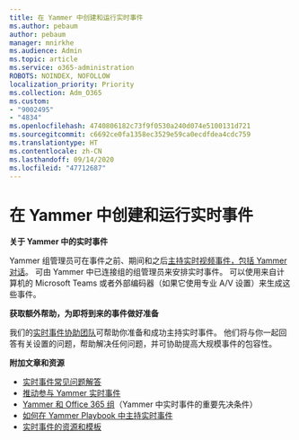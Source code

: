 ```yaml
---
title: 在 Yammer 中创建和运行实时事件
ms.author: pebaum
author: pebaum
manager: mnirkhe
ms.audience: Admin
ms.topic: article
ms.service: o365-administration
ROBOTS: NOINDEX, NOFOLLOW
localization_priority: Priority
ms.collection: Adm_O365
ms.custom:
- "9002495"
- "4834"
ms.openlocfilehash: 4740806182c73f9f0530a240d074e5100131d721
ms.sourcegitcommit: c6692ce0fa1358ec3529e59ca0ecdfdea4cdc759
ms.translationtype: HT
ms.contentlocale: zh-CN
ms.lasthandoff: 09/14/2020
ms.locfileid: "47712687"
---
```

# <a name="create-and-run-live-events-in-yammer"></a>在 Yammer 中创建和运行实时事件

**关于 Yammer 中的实时事件**

Yammer 组管理员可在事件之前、期间和之后[主持实时视频事件，包括 Yammer 对话](https://docs.microsoft.com/yammer/manage-yammer-groups/yammer-live-events)。 可由 Yammer 中已连接组的组管理员来安排实时事件。 可以使用来自计算机的 Microsoft Teams 或者外部编码器（如果它使用专业 A/V 设置）来生成这些事件。

**获取额外帮助，为即将到来的事件做好准备**

我们的[实时事件协助团队](https://aka.ms/AA87gbh)可帮助你准备和成功主持实时事件。 他们将与你一起回答有关设置的问题，帮助解决任何问题，并可协助提高大规模事件的包容性。

**附加文章和资源**

- [实时事件常见问题解答](https://support.office.com/article/43bbd59d-a734-4c8f-923d-6a239d137d34)
- [推动参与 Yammer 实时事件](https://support.office.com/article/drive-engagement-in-a-yammer-live-event-c0244ad8-6dcb-419c-add9-2e4a00543412?ui=en-US&rs=en-US&ad=US)
- [Yammer 和 Office 365 组](https://docs.microsoft.com/yammer/manage-yammer-groups/yammer-and-office-365-groups)（Yammer 中实时事件的重要先决条件）
- [如何在 Yammer Playbook 中主持实时事件](https://aka.ms/LiveEventsinYammerplaybook)
- [实时事件的资源和模板](https://aka.ms/LiveEventYammerTemplates)
